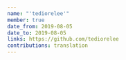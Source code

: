 ```yaml
---
name: "'tediorelee'"
member: true
date_from: 2019-08-05
date_to: 2019-08-05
links: https://github.com/tediorelee
contributions: translation
---
```


